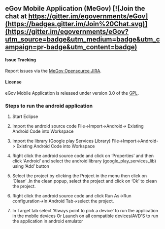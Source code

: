 ## eGov Mobile Application (MeGov) [![Join the chat at https://gitter.im/egovernments/eGov](https://badges.gitter.im/Join%20Chat.svg)](https://gitter.im/egovernments/eGov?utm_source=badge&utm_medium=badge&utm_campaign=pr-badge&utm_content=badge)

#### Issue Tracking
Report issues via the [MeGov Opensource JIRA][].
#### License
eGov Mobile Application is released under version 3.0 of the [GPL][].

### Steps to run the android application

1) Start Eclipse

2) Import the android source code 
  File->Import->Android-> Existing Android Code into Workspace

3) Import the library (Google play Services Library)
  File->Import->Android-> Existing Android Code into Workspace

4) Right click the android source code and click on ‘Properties’ and then click ‘Android’ and select the android library (google_play_services_lib) using ‘Add’ button

5) Select the project by clicking the Project in the menu then click on ‘Clean’ .In the clean popup, select the project and click on ‘Ok’ to clean the project.

6) Right click the android source code and click Run As->Run configuration->In Android Tab->select the project.

7) In Target tab select ‘Always point to pick a device’ to run the application in the mobile devices
Or
Launch on all compatible devices/AVD'S to run the application in android emulator


[MeGov Opensource JIRA]: http://issues.egovernments.org/browse/MEGOV
[GPL]: http://www.gnu.org/licenses/
